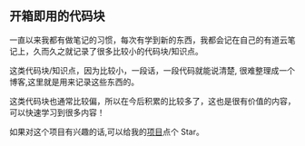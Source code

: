 <!--
 * @Github: https://github.com/OBKoro1
 * @Author: OBKoro1
 * @Date: 2019-07-30 18:11:31
 * @LastEditors: OBKoro1
 * @LastEditTime: 2019-08-01 19:51:15
 * @Description: 代码块readme
 -->

## 开箱即用的代码块

一直以来我都有做笔记的习惯，每次有学到新的东西，我都会记在自己的有道云笔记上，久而久之就记录了很多比较小的代码块/知识点。

这类代码块/知识点，因为比较小，一段话，一段代码就能说清楚, 很难整理成一个博客,这里就是用来记录这些东西的。

这类代码块也通常比较偏，所以在今后积累的比较多了，这也是很有价值的内容，可以快速学习到很多内容！

如果对这个项目有兴趣的话,可以给我的[项目](https://github.com/Boom-BO/web_accumulation)点个 Star。

  <!-- 特殊字符串：用于修改/删除markdown的结尾提示语-->
